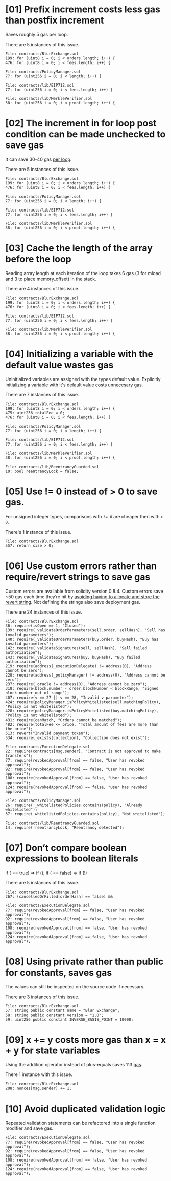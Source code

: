 # [01] Prefix increment costs less gas than postfix increment

Saves roughly 5 gas per loop.

There are 5 instances of this issue.

```
File: contracts/BlurExchange.sol
199: for (uint8 i = 0; i < orders.length; i++) {
476: for (uint8 i = 0; i < fees.length; i++) {
```

```
File: contracts/PolicyManager.sol
77: for (uint256 i = 0; i < length; i++) {
```

```
File: contracts/lib/EIP712.sol
77: for (uint256 i = 0; i < fees.length; i++) {
```

```
File: contracts/lib/MerkleVerifier.sol
38: for (uint256 i = 0; i < proof.length; i++) {
```

# [02] The increment in for loop post condition can be made unchecked to save gas

It can save 30-40 gas [per loop](https://gist.github.com/hrkrshnn/ee8fabd532058307229d65dcd5836ddc#the-increment-in-for-loop-post-condition-can-be-made-unchecked).

There are 5 instances of this issue.

```
File: contracts/BlurExchange.sol
199: for (uint8 i = 0; i < orders.length; i++) {
476: for (uint8 i = 0; i < fees.length; i++) {
```

```
File: contracts/PolicyManager.sol
77: for (uint256 i = 0; i < length; i++) {
```

```
File: contracts/lib/EIP712.sol
77: for (uint256 i = 0; i < fees.length; i++) {
```

```
File: contracts/lib/MerkleVerifier.sol
38: for (uint256 i = 0; i < proof.length; i++) {
```

# [03] Cache the length of the array before the loop

Reading array length at each iteration of the loop takes 6 gas (3 for mload and 3 to place memory_offset) in the stack.

There are 4 instances of this issue.

```
File: contracts/BlurExchange.sol
199: for (uint8 i = 0; i < orders.length; i++) {
476: for (uint8 i = 0; i < fees.length; i++) {
```

```
File: contracts/lib/EIP712.sol
77: for (uint256 i = 0; i < fees.length; i++) {
```

```
File: contracts/lib/MerkleVerifier.sol
38: for (uint256 i = 0; i < proof.length; i++) {
```

# [04] Initializing a variable with the default value wastes gas

Uninitialized variables are assigned with the types default value. Explicitly initializing a variable with it's default value costs unnecesary gas.

There are 7 instances of this issue.

```
File: contracts/BlurExchange.sol
199: for (uint8 i = 0; i < orders.length; i++) {
475: uint256 totalFee = 0;
476: for (uint8 i = 0; i < fees.length; i++) {
```

```
File: contracts/PolicyManager.sol
77: for (uint256 i = 0; i < length; i++) {
```

```
File: contracts/lib/EIP712.sol
77: for (uint256 i = 0; i < fees.length; i++) {
```

```
File: contracts/lib/MerkleVerifier.sol
38: for (uint256 i = 0; i < proof.length; i++) {
```

```
File: contracts/lib/ReentrancyGuarded.sol
10: bool reentrancyLock = false;
```

# [05] Use != 0 instead of > 0 to save gas.

For unsigned integer types, comparisons with `!= 0` are cheaper then with `> 0`.

There's 1 instance of this issue.

```
File: contracts/BlurExchange.sol
557: return size > 0;
```

# [06] Use custom errors rather than require/revert strings to save gas

Custom errors are available from solidity version 0.8.4. Custom errors save ~50 gas each time they’re hit by [avoiding having to allocate and store the revert string](https://blog.soliditylang.org/2021/04/21/custom-errors/#errors-in-depth). Not defining the strings also save deployment gas.

There are 24 instances of this issue.

```
File: contracts/BlurExchange.sol
36: require(isOpen == 1, "Closed");
139: require(_validateOrderParameters(sell.order, sellHash), "Sell has invalid parameters");
140: require(_validateOrderParameters(buy.order, buyHash), "Buy has invalid parameters");
142: require(_validateSignatures(sell, sellHash), "Sell failed authorization");
143: require(_validateSignatures(buy, buyHash), "Buy failed authorization");
219: require(address(_executionDelegate) != address(0), "Address cannot be zero");
228: require(address(_policyManager) != address(0), "Address cannot be zero");
237: require(_oracle != address(0), "Address cannot be zero");
318: require(block.number - order.blockNumber < blockRange, "Signed block number out of range");
407: require(v == 27 || v == 28, "Invalid v parameter");
424: require(policyManager.isPolicyWhitelisted(sell.matchingPolicy), "Policy is not whitelisted");
428: require(policyManager.isPolicyWhitelisted(buy.matchingPolicy), "Policy is not whitelisted");
431: require(canMatch, "Orders cannot be matched");
482: require(totalFee <= price, "Total amount of fees are more than the price");
513: revert("Invalid payment token");
534: require(_exists(collection), "Collection does not exist");
```

```
File: contracts/ExecutionDelegate.sol
22: require(contracts[msg.sender], "Contract is not approved to make transfers");
77: require(revokedApproval[from] == false, "User has revoked approval");
92: require(revokedApproval[from] == false, "User has revoked approval");
108: require(revokedApproval[from] == false, "User has revoked approval");
124: require(revokedApproval[from] == false, "User has revoked approval");
```

```
File: contracts/PolicyManager.sol
26: require(!_whitelistedPolicies.contains(policy), "Already whitelisted");
37: require(_whitelistedPolicies.contains(policy), "Not whitelisted");
```

```
File: contracts/lib/ReentrancyGuarded.sol
14: require(!reentrancyLock, "Reentrancy detected");
```

# [07] Don’t compare boolean expressions to boolean literals

if (<x> == true) => if (<x>), if (<x> == false) => if (!<x>)

There are 5 instances of this issue.

```
File: contracts/BlurExchange.sol
267: (cancelledOrFilled[orderHash] == false) &&
```

```
File: contracts/ExecutionDelegate.sol
77: require(revokedApproval[from] == false, "User has revoked approval");
92: require(revokedApproval[from] == false, "User has revoked approval");
108: require(revokedApproval[from] == false, "User has revoked approval");
124: require(revokedApproval[from] == false, "User has revoked approval");
```

# [08] Using private rather than public for constants, saves gas

The values can still be inspected on the source code if necessary.

There are 3 instances of this issue.

```
File: contracts/BlurExchange.sol
57: string public constant name = "Blur Exchange";
58: string public constant version = "1.0";
59: uint256 public constant INVERSE_BASIS_POINT = 10000;
```

# [09] x += y costs more gas than x = x + y for state variables

Using the addition operator instead of plus-equals saves 113 [gas](https://gist.github.com/IllIllI000/cbbfb267425b898e5be734d4008d4fe8).

There 1 instance with this issue.

```
File: contracts/BlurExchange.sol
208: nonces[msg.sender] += 1;
```

# [10] Avoid duplicated validation logic

Repeated validation statements can be refactored into a single function modifier and save gas.

```
File: contracts/ExecutionDelegate.sol
77: require(revokedApproval[from] == false, "User has revoked approval");
92: require(revokedApproval[from] == false, "User has revoked approval");
108: require(revokedApproval[from] == false, "User has revoked approval");
124: require(revokedApproval[from] == false, "User has revoked approval");
```
